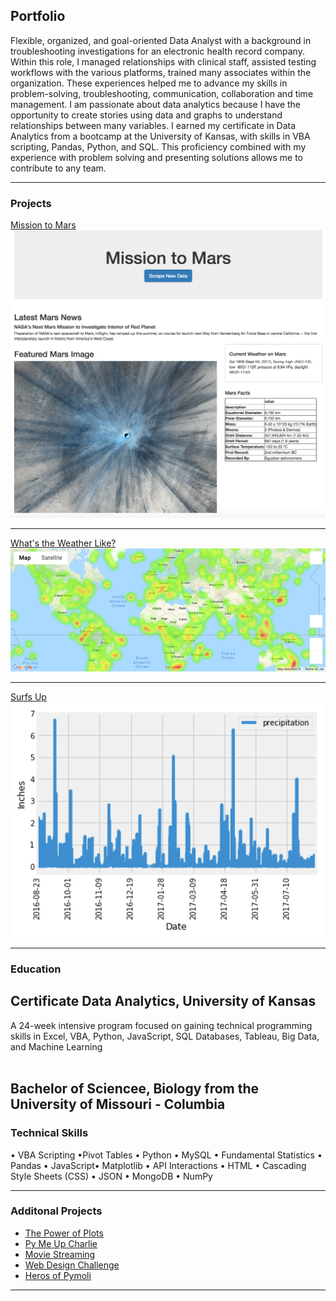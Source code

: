## Portfolio
Flexible, organized, and goal-oriented Data Analyst with a background in troubleshooting investigations for an electronic health record company.  Within this role, I managed relationships with clinical staff, assisted testing workflows with the various platforms, trained many associates within the organization.  These experiences helped me to advance my skills in problem-solving, troubleshooting, communication, collaboration and time management. 
I am passionate about data analytics because I have the opportunity to create stories using data and graphs to understand relationships between many variables. I earned my certificate in Data Analytics from a bootcamp at the University of Kansas, with skills in VBA scripting, Pandas, Python, and SQL.  This proficiency combined with my experience with problem solving and presenting solutions allows me to contribute to any team.

---

### Projects 

[Mission to Mars](https://github.com/tchhabs/Mission-to-Mars)
<img src="images/Mars image.png?raw=true"/>

---
[What's the Weather Like?](https://github.com/tchhabs/What-is-the-Weather-Like)
<img src="images/heatmap.png?raw=true"/>

---
[Surfs Up](https://github.com/tchhabs/Surfs-Up)
<img src="images/precipitation.png?raw=true"/>

---

### Education
## Certificate Data Analytics, University of Kansas
A 24-week intensive program focused on gaining technical programming skills in Excel, VBA, Python, JavaScript, SQL Databases, Tableau, Big Data, and Machine Learning
<br><br>

## Bachelor of Sciencee, Biology from the University of Missouri - Columbia

### Technical Skills
• VBA Scripting •Pivot Tables • Python • MySQL • Fundamental Statistics • Pandas • JavaScript• Matplotlib • API Interactions • HTML • Cascading Style Sheets (CSS) • JSON • MongoDB • NumPy

---

### Additonal Projects

- [The Power of Plots](https://github.com/tchhabs/The-Power-of-Plots )
- [Py Me Up Charlie](https://github.com/tchhabs/Py-Me-Up-Charlie)
- [Movie Streaming](https://github.com/tchhabs/Movie-Streaming)
- [Web Design Challenge](https://github.com/tchhabs/Web-Design-Challenge)
- [Heros of Pymoli](https://github.com/tchhabs/Heroes-of-Pymoli)

---




